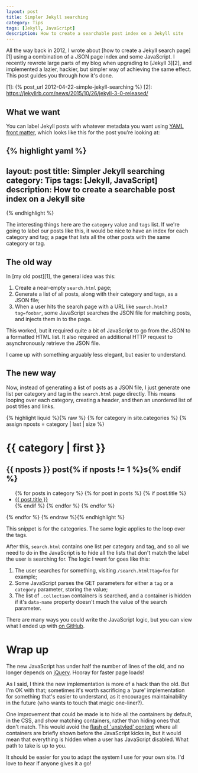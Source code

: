 ```yaml
---
layout: post
title: Simpler Jekyll searching
category: Tips
tags: [Jekyll, JavaScript]
description: How to create a searchable post index on a Jekyll site
---
```


All the way back in 2012, I wrote about [how to create a Jekyll search page][1] 
using a combination of a JSON page index and some JavaScript.
I recently rewrote large parts of my blog when upgrading to [Jekyll 3][2], and 
implemented a lazier, hackier, but simpler way of achieving the same effect. 
This post guides you through how it's done.

[1]: {% post_url 2012-04-22-simple-jekyll-searching %}
[2]: https://jekyllrb.com/news/2015/10/26/jekyll-3-0-released/

## What we want

You can label Jekyll posts with whatever metadata you want using [YAML front 
matter][3], which looks like this for the post you're looking at: 

{% highlight yaml %}
---
layout: post
title: Simpler Jekyll searching
category: Tips
tags: [Jekyll, JavaScript]
description: How to create a searchable post index on a Jekyll site
---
{% endhighlight %}

The interesting things here are the `category` value and `tags` list.
If we're going to label our posts like this, it would be nice to have an index 
for each category and tag; a page that lists all the other posts with the same 
category or tag.

[3]: http://jekyllrb.com/docs/frontmatter/

## The old way

In [my old post][1], the general idea was this:

1. Create a near-empty `search.html` page;
2. Generate a list of all posts, along with their category and tags, as a JSON 
   file;
3. When a user hits the search page with a URL like `search.html?tag=foobar`, 
   some JavaScript searches the JSON file for matching posts, and injects them 
   in to the page.

This worked, but it required quite a bit of JavaScript to go from the JSON to a 
formatted HTML list.
It also required an additional HTTP request to asynchronously retrieve the JSON 
file.

I came up with something arguably less elegant, but easier to understand.

## The new way

Now, instead of generating a list of posts as a JSON file, I just generate one 
list per category and tag in the `search.html` page directly.
This means looping over each category, creating a header, and then an unordered 
list of post titles and links.

{% highlight liquid %}{% raw %}
{% for category in site.categories %}
  {% assign nposts = category | last | size %}
  <div class="collection" data-name="{{ category | first | escape }}">
    <h1>{{ category | first }}</h1>
    <h2>{{ nposts }} post{% if nposts != 1 %}s{% endif %}</h2>
    <ul>
      {% for posts in category %}
        {% for post in posts %}
          {% if post.title %}
            <li><a href="{{ post.url }}">{{ post.title }}</a></li>
          {% endif %}
        {% endfor %}
      {% endfor %}
    </ul>
  </div>
{% endfor %}
{% endraw %}{% endhighlight %}

This snippet is for the categories.
The same logic applies to the loop over the tags.

After this, `search.html` contains one list per category and tag, and so all we 
need to do in the JavaScript is to hide all the lists that don't match the 
label the user is searching for.
The logic I went for goes like this:

1. The user searches for something, visiting `/search.html?tag=foo` for 
   example;
2. Some JavaScript parses the GET parameters for either a `tag` or a `category` 
   parameter, storing the value;
3. The list of `.collection` containers is searched, and a container is hidden 
   if it's `data-name` property doesn't much the value of the search parameter.

There are many ways you could write the JavaScript logic, but you can view what 
I ended up with [on GitHub][4].

[4]: https://github.com/alexpearce/alexpearce.github.com/blob/c18e2c8fcdaecfe016b9ac4373fe433fa20a9d2a/assets/js/alexpearce.js#L64-L73

# Wrap up

The new JavaScript has under half the number of lines of the old, and no longer 
depends on [jQuery][5].
Hooray for faster page loads!

As I said, I think the new implementation is more of a hack than the old.
But I'm OK with that; sometimes it's worth sacrificing a 'pure' implementation 
for something that's easier to understand, as it encourages maintainability in 
the future (who wants to touch that magic one-liner?).

One improvement that could be made is to hide all the containers by default, in 
the CSS, and _show_ matching containers, rather than hiding ones that don't 
match.
This would avoid the [flash of 'unstyled' content][6] where all containers are 
briefly shown before the JavaScript kicks in, but it would mean that everything 
is hidden when a user has JavaScript disabled.
What path to take is up to you.

It should be easier for you to adapt the system I use for your own site.
I'd love to hear if anyone gives it a go!

[5]: https://jquery.com/
[6]: https://en.wikipedia.org/wiki/Flash_of_unstyled_content
